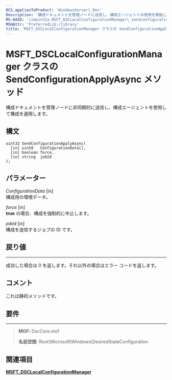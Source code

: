 ```yaml
---
DCS.appliesToProduct: 'WindowsServer\_Dev'
Description: '構成ドキュメントを管理ノードに送信し、構成エージェントの使用を開始して構成を適用します。 GetConfigurationResultOutput を使用して、結果の出力を取得します。'
MS-HAID: 'cimwin32a.MSFT_DSCLocalConfigurationManager\_sendconfigurationapplyasync'
MSHAttr: 'PreferredLib:/library'
title: 'MSFT_DSCLocalConfigurationManager クラスの SendConfigurationApplyAsync メソッド'
---
```


# MSFT_DSCLocalConfigurationManager クラスの SendConfigurationApplyAsync メソッド

構成ドキュメントを管理ノードに非同期的に送信し、構成エージェントを使用して構成を適用します。

構文
------

```mof
uint32 SendConfigurationApplyAsync(
  [in] uint8   ConfigurationData[],
  [in] boolean force,
  [in] string  jobId
);
```

パラメーター
----------

*ConfigurationData* \[in\]  
構成用の環境データ。

*force* \[in\]  
**true** の場合、構成を強制的に中止します。

*jobId* \[in\]  
構成を送信するジョブの ID です。

## 戻り値
------------

成功した場合は 0 を返します。それ以外の場合はエラー コードを返します。

## コメント

これは静的メソッドです。

## 要件
------------
>**MOF:** DscCore.mof

>**名前空間**: Root\Microsoft\Windows\DesiredStateConfiguration


## 関連項目


[**MSFT_DSCLocalConfigurationManager**](msft-dsclocalconfigurationmanager.md)


 

 





<!--HONumber=Apr16_HO2-->



